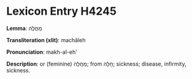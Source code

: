 # Lexicon Entry H4245

**Lemma**: מַחֲלֶה

**Transliteration (xlit)**: machăleh

**Pronunciation**: makh-al-eh'

**Description**:
or (feminine) מַחֲלָה; from חָלָה; sickness; disease, infirmity, sickness.
